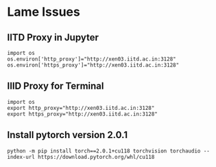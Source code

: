 # Lame Issues


## IITD Proxy in Jupyter
```
import os
os.environ['http_proxy']="http://xen03.iitd.ac.in:3128"
os.environ['https_proxy']="http://xen03.iitd.ac.in:3128"
```

## IIID Proxy for Terminal
```
import os
export http_proxy="http://xen03.iitd.ac.in:3128"
export https_proxy="http://xen03.iitd.ac.in:3128"
```

## Install pytorch version 2.0.1
```
python -m pip install torch==2.0.1+cu118 torchvision torchaudio --index-url https://download.pytorch.org/whl/cu118
```
